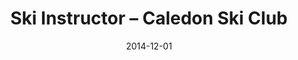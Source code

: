 ---
title: Ski Instructor – Caledon Ski Club
eventType: job
date: 2014-12-01
endDate: 2016-03-20
isSeasonal: true
thumbnail: caledon
excerpt: Taught children how to ski – from their first time on skis to racing competitively in a team. Gained experience in leading a team and working closely with other employees.
isHidden: true
---